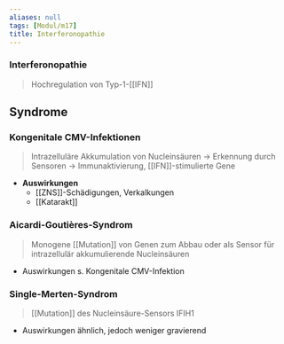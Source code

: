 ```yaml
---
aliases: null
tags: [Modul/m17]
title: Interferonopathie
---
```

### Interferonopathie 
> Hochregulation von Typ-1-[[IFN]]
## Syndrome
### Kongenitale CMV-Infektionen
> Intrazelluläre Akkumulation von Nucleinsäuren → Erkennung durch Sensoren → Immunaktivierung, [[IFN]]-stimulierte Gene
- **Auswirkungen**
	- [[ZNS]]-Schädigungen, Verkalkungen
	- [[Katarakt]]

### Aicardi-Goutières-Syndrom
> Monogene [[Mutation]] von Genen zum Abbau oder als Sensor für intrazellulär akkumulierende Nucleinsäuren
- Auswirkungen s. Kongenitale CMV-Infektion

### Single-Merten-Syndrom
> [[Mutation]] des Nucleinsäure-Sensors IFIH1
- Auswirkungen ähnlich, jedoch weniger gravierend